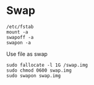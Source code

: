 # Swap
```
/etc/fstab
mount -a 
swapoff -a
swapon -a
```

Use file as swap
```
sudo fallocate -l 1G /swap.img
sudo chmod 0600 swap.img
sudo swapon swap.img
```


